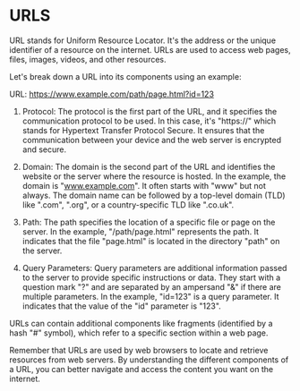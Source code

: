 # URLS
URL stands for Uniform Resource Locator. It's the address or the unique identifier of a resource on the internet. URLs are used to access web pages, files, images, videos, and other resources.

Let's break down a URL into its components using an example: 

URL: https://www.example.com/path/page.html?id=123

1. Protocol: The protocol is the first part of the URL, and it specifies the communication protocol to be used. In this case, it's "https://" which stands for Hypertext Transfer Protocol Secure. It ensures that the communication between your device and the web server is encrypted and secure.

2. Domain: The domain is the second part of the URL and identifies the website or the server where the resource is hosted. In the example, the domain is "www.example.com". It often starts with "www" but not always. The domain name can be followed by a top-level domain (TLD) like ".com", ".org", or a country-specific TLD like ".co.uk".

3. Path: The path specifies the location of a specific file or page on the server. In the example, "/path/page.html" represents the path. It indicates that the file "page.html" is located in the directory "path" on the server.

4. Query Parameters: Query parameters are additional information passed to the server to provide specific instructions or data. They start with a question mark "?" and are separated by an ampersand "&" if there are multiple parameters. In the example, "id=123" is a query parameter. It indicates that the value of the "id" parameter is "123".

URLs can contain additional components like fragments (identified by a hash "#" symbol), which refer to a specific section within a web page.

Remember that URLs are used by web browsers to locate and retrieve resources from web servers. By understanding the different components of a URL, you can better navigate and access the content you want on the internet.